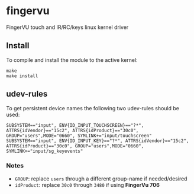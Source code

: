 # fingervu
FingerVU touch and IR/RC/keys linux kernel driver

## Install

To compile and install the module to the active kernel:

    make
    make install


## udev-rules
To get persistent device names the following two udev-rules should be used:

    SUBSYSTEM=="input", ENV{ID_INPUT_TOUCHSCREEN}=="?*", ATTRS{idVendor}=="15c2", ATTRS{idProduct}=="30c0", GROUP="users",MODE="0660", SYMLINK+="input/touchscreen"
    SUBSYSTEM=="input", ENV{ID_INPUT_KEY}=="?*", ATTRS{idVendor}=="15c2", ATTRS{idProduct}=="30c0", GROUP="users",MODE="0660", SYMLINK+="input/sg_keyevents"

### Notes
* `GROUP`: replace `users` through a different group-name if needed/desired
* `idProduct`: replace `30c0` through `3480` if using **FingerVu 706**


